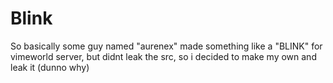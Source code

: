 # Blink
So basically some guy named "aurenex" made something like a "BLINK" for vimeworld server, but didnt leak the src, so i decided to make my own and leak it (dunno why)
